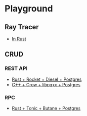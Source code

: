 # Playground

## Ray Tracer

- [In Rust](https://github.com/TmLev/ray-tracer-rust)

## CRUD

### REST API

- [Rust + Rocket + Diesel + Postgres](https://github.com/TmLev/crud-rest-api-rust-rocket-diesel-postgres)
- [C++ + Crow + libpqxx + Postgres](https://github.com/TmLev/crud-rest-api-cpp-crow-libpqxx-postgres)

### RPC
- [Rust + Tonic + Butane + Postgres](https://github.com/TmLev/crud-grpc-rust-tonic-butane-postgres)

